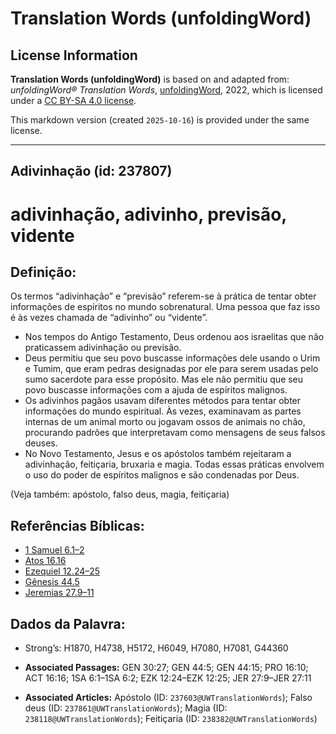 # Translation Words (unfoldingWord)

## License Information

**Translation Words (unfoldingWord)** is based on and adapted from: _unfoldingWord® Translation Words_, [unfoldingWord](https://unfoldingword.org/utw), 2022, which is licensed under a [CC BY-SA 4.0 license](https://creativecommons.org/licenses/by-sa/4.0/legalcode.en).

This markdown version (created `2025-10-16`) is provided under the same license.



--------------------------------

## Adivinhação (id: 237807)

adivinhação, adivinho, previsão, vidente
========================================

Definição:
----------

Os termos “adivinhação” e “previsão” referem\-se à prática de tentar obter informações de espíritos no mundo sobrenatural. Uma pessoa que faz isso é às vezes chamada de “adivinho” ou “vidente”.

* Nos tempos do Antigo Testamento, Deus ordenou aos israelitas que não praticassem adivinhação ou previsão.
* Deus permitiu que seu povo buscasse informações dele usando o Urim e Tumim, que eram pedras designadas por ele para serem usadas pelo sumo sacerdote para esse propósito. Mas ele não permitiu que seu povo buscasse informações com a ajuda de espíritos malignos.
* Os adivinhos pagãos usavam diferentes métodos para tentar obter informações do mundo espiritual. Às vezes, examinavam as partes internas de um animal morto ou jogavam ossos de animais no chão, procurando padrões que interpretavam como mensagens de seus falsos deuses.
* No Novo Testamento, Jesus e os apóstolos também rejeitaram a adivinhação, feitiçaria, bruxaria e magia. Todas essas práticas envolvem o uso do poder de espíritos malignos e são condenadas por Deus.

(Veja também: apóstolo, falso deus, magia, feitiçaria)

Referências Bíblicas:
---------------------

* [1 Samuel 6\.1–2](https://ref.ly/1Sam6:1-1Sam6:2)
* [Atos 16\.16](https://ref.ly/Acts16:16)
* [Ezequiel 12\.24–25](https://ref.ly/Ezek12:24-Ezek12:25)
* [Gênesis 44\.5](https://ref.ly/Gen44:5)
* [Jeremias 27\.9–11](https://ref.ly/Jer27:9-Jer27:11)

Dados da Palavra:
-----------------

* Strong’s: H1870, H4738, H5172, H6049, H7080, H7081, G44360

* **Associated Passages:** GEN 30:27; GEN 44:5; GEN 44:15; PRO 16:10; ACT 16:16; 1SA 6:1–1SA 6:2; EZK 12:24–EZK 12:25; JER 27:9–JER 27:11
* **Associated Articles:** Apóstolo (ID: `237603@UWTranslationWords`); Falso deus (ID: `237861@UWTranslationWords`); Magia (ID: `238118@UWTranslationWords`); Feitiçaria (ID: `238382@UWTranslationWords`)

